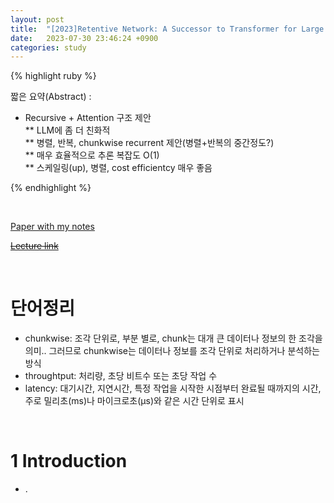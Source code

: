 ```yaml
---
layout: post
title:  "[2023]Retentive Network: A Successor to Transformer for Large Language Models"
date:   2023-07-30 23:46:24 +0900
categories: study
---
```







{% highlight ruby %}


짧은 요약(Abstract) :    
* Recursive + Attention 구조 제안   
** LLM에 좀 더 친화적  
** 병렬, 반복, chunkwise recurrent 제안(병렬+반복의 중간정도?)    
** 매우 효율적으로 추론 복잡도 O(1)  
** 스케일링(up), 병렬, cost efficientcy 매우 좋음  


{% endhighlight %}  

<br/>


[Paper with my notes]()  


[~~Lecture link~~]()  

<br/>

# 단어정리  
* chunkwise: 조각 단위로, 부분 별로, chunk는 대개 큰 데이터나 정보의 한 조각을 의미.. 그러므로 chunkwise는 데이터나 정보를 조각 단위로 처리하거나 분석하는 방식  
* throughtput: 처리량, 초당 비트수 또는 초당 작업 수  
* latency: 대기시간, 지연시간, 특정 작업을 시작한 시점부터 완료될 때까지의 시간,  주로 밀리초(ms)나 마이크로초(μs)와 같은 시간 단위로 표시  







<br/>

# 1 Introduction  
*  .  
